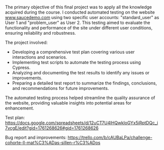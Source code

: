 The primary objective of this final project was to apply all the knowledge acquired during the course. I conducted automated testing on the website www.saucedemo.com using two specific user accounts: "standard_user" as User 1 and "problem_user" as User 2. This testing aimed to evaluate the functionality and performance of the site under different user conditions, ensuring reliability and robustness.

The project involved:
- Developing a comprehensive test plan covering various user interactions and scenarios.
- Implementing test scripts to automate the testing process using Cypress.
- Analyzing and documenting the test results to identify any issues or improvements.
- Preparing a detailed test report to summarize the findings, conclusions, and recommendations for future improvements.

The automated testing process helped streamline the quality assurance of the website, providing valuable insights into potential areas for enhancement.

Test plan: https://docs.google.com/spreadsheets/d/12uCT7U4lHQwkIoGYx5iRptDQc_i7vcgE/edit?gid=1761268626#gid=1761268626

Bug report and improvements: https://trello.com/b/cAUBaLPa/challenge-cohorte-ll-mat%C3%ADas-sillen-r%C3%ADos
